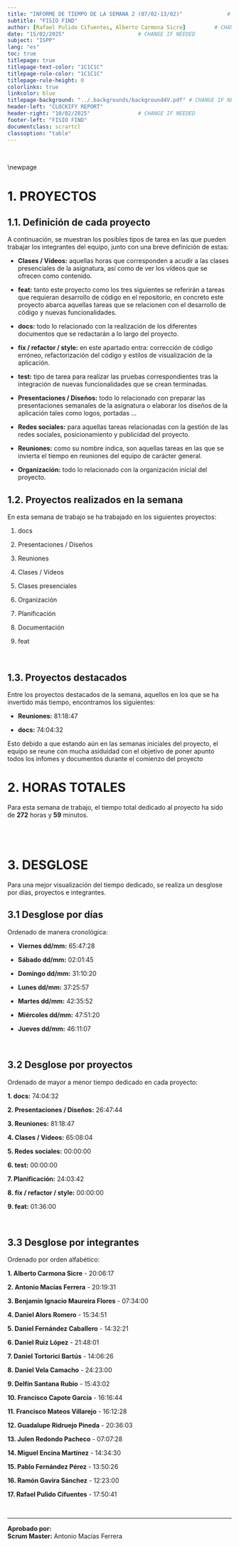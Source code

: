 ```yaml
---
title: "INFORME DE TIEMPO DE LA SEMANA 2 (07/02-13/02)"              # CHANGE IF NEEDED
subtitle: "FISIO FIND"
author: [Rafael Pulido Cifuentes, Alberto Carmona Sicre]         # CHANGE IF NEEDED
date: "15/02/2025"                       # CHANGE IF NEEDED
subject: "ISPP"
lang: "es"
toc: true
titlepage: true
titlepage-text-color: "1C1C1C"
titlepage-rule-color: "1C1C1C"
titlepage-rule-height: 0
colorlinks: true
linkcolor: blue
titlepage-background: "../.backgrounds/background4V.pdf" # CHANGE IF NEEDED
header-left: "CLOCKIFY REPORT"
header-right: "10/02/2025"               # CHANGE IF NEEDED
footer-left: "FISIO FIND"
documentclass: scrartcl
classoption: "table"  
---
```


<!-- COMMENT THIS WHEN EXPORTING TO PDF -->
<!-- <p align="center">
  <img src="../.img/Logo_FisioFind_Verde_sin_fondo.PNG" alt="Logo FisioFind" width="300" />
</p>

<h1 align="center" style="font-size: 30px; font-weight: bold;">
  FISIO FIND  -  INFORME DE TIEMPO dd-mm-aa
</h1>

<br>

**ÍNDICE**
1. [PROYECTOS](#1-proyectos)  
    1.1 [DEFINICIÓN DE CADA PROYECTO](#11-definición-de-cada-proyecto)  
    1.2 [PROYECTOS REALIZADOS EN LA SEMANA](#12-proyectos-realizados-en-la-semana)
    1.3 [PROYECTOS DESTACADOS](#13-proyectos-destacados)
2. [HORAS TOTALES](#2-horas-totales)
3. [DESGLOSE](#3-desglose)  
    3.1 [DESGLOSE POR DÍAS](#31-desglose-por-días)  
    3.2 [DESGLOSE POR PROYECTOS](#32-desglose-por-proyectos)  
    3.3 [DESGLOSE POR INTEGRANTES](#33-desglose-por-integrantes) -->
<!-- COMMENT WHEN EXPORTING TO PDF -->

<br>

\newpage


# 1. PROYECTOS

## 1.1. Definición de cada proyecto
A continuación, se muestran los posibles tipos de tarea en las que pueden trabajar los integrantes del equipo, junto con una breve definición de estas:

- **Clases / Vídeos:** aquellas horas que corresponden a acudir a las clases presenciales de la asignatura, así como de ver los vídeos que se ofrecen como contenido.

- **feat:** tanto este proyecto como los tres siguientes se referirán a tareas que requieran desarrollo de código en el repositorio, en concreto este proyecto abarca aquellas tareas que se relacionen con el desarrollo de código y nuevas funcionalidades.

- **docs:** todo lo relacionado con la realización de los diferentes documentos que se redactarán a lo largo del proyecto.

- **fix / refactor / style:** en este apartado entra: corrección de código erróneo, refactorización del código y estilos de visualización de la aplicación.

- **test:** tipo de tarea para realizar las pruebas correspondientes tras la integración de nuevas funcionalidades que se crean terminadas.

- **Presentaciones / Diseños:** todo lo relacionado con preparar las presentaciones semanales de la asignatura o elaborar los diseños de la aplicación tales como logos, portadas ...

- **Redes sociales:** para aquellas tareas relacionadas con la gestión de las redes sociales, posicionamiento y publicidad del proyecto.

- **Reuniones:** como su nombre indica, son aquellas tareas en las que se invierta el tiempo en reuniones del equipo de carácter general.

- **Organización:** todo lo relacionado con la organización inicial del proyecto.


## 1.2. Proyectos realizados en la semana
En esta semana de trabajo se ha trabajado en los siguientes proyectos:  

1. docs

2. Presentaciones / Diseños

3. Reuniones

4. Clases / Vídeos

5. Clases presenciales

6. Organización

7. Planificación

8. Documentación

9. feat



<br>

## 1.3. Proyectos destacados
Entre los proyectos destacados de la semana, aquellos en los que se ha invertido más tiempo, encontramos los siguientes:  

- **Reuniones:** 81:18:47

- **docs:** 74:04:32

Esto debido a que estando aún en las semanas iniciales del proyecto, el equipo se reune con mucha asiduidad con el objetivo de poner apunto todos los infomes y documentos durante el comienzo del proyecto


# 2. HORAS TOTALES
Para esta semana de trabajo, el tiempo total dedicado al proyecto ha sido de **272** horas y **59** minutos.

<br>

<br>


# 3. DESGLOSE
Para una mejor visualización del tiempo dedicado, se realiza un desglose por días, proyectos e integrantes. 

## 3.1 Desglose por días  
Ordenado de manera cronológica:

- **Viernes dd/mm:** 65:47:28

- **Sábado dd/mm:** 02:01:45

- **Domingo dd/mm:** 31:10:20

- **Lunes dd/mm:** 37:25:57

- **Martes dd/mm:** 42:35:52

- **Miércoles dd/mm:** 47:51:20

- **Jueves dd/mm:** 46:11:07


<br>

## 3.2 Desglose por proyectos  
Ordenado de mayor a menor tiempo dedicado en cada proyecto: 

**1. docs:** 74:04:32

**2. Presentaciones / Diseños:** 26:47:44

**3. Reuniones:** 81:18:47

**4. Clases / Vídeos:** 65:08:04

**5. Redes sociales:** 00:00:00

**6. test:** 00:00:00

**7. Planificación:** 24:03:42

**8. fix / refactor / style:** 00:00:00

**9. feat:** 01:36:00	


<br>

## 3.3 Desglose por integrantes

Ordenado por orden alfabético:

**1. Alberto Carmona Sicre** - 20:06:17

**2. Antonio Macías Ferrera** -  20:19:31

**3. Benjamín Ignacio Maureira Flores** -  07:34:00

**4. Daniel Alors Romero** - 15:34:51

**5. Daniel Fernández Caballero** - 14:32:21

**6. Daniel Ruiz López**  -  21:48:01

**7. Daniel Tortorici Bartús** - 14:06:26

**8. Daniel Vela Camacho** - 24:23:00

**9. Delfín Santana Rubio** - 15:43:02

**10. Francisco Capote García** -  16:16:44

**11. Francisco Mateos Villarejo** -  16:12:28

**12. Guadalupe Ridruejo Pineda** - 20:36:03

**13. Julen Redondo Pacheco** -  07:07:28

**14. Miguel Encina Martínez** -  14:34:30

**15. Pablo Fernández Pérez** -  13:50:26

**16. Ramón Gavira Sánchez**  -  12:23:00

**17. Rafael Pulido Cifuentes** -  17:50:41


<br>

---

**Aprobado por:**  
**Scrum Master:** Antonio Macías Ferrera